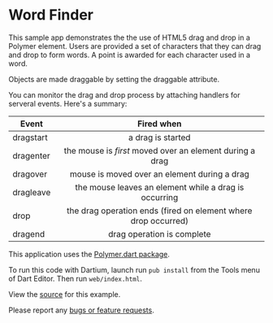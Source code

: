 # Word Finder

This sample app demonstrates the the use of HTML5 drag and drop in a Polymer
element.  Users are provided a set of characters that they can drag and drop
to form words.  A point is awarded for each character used in a word.

Objects are made draggable by setting the draggable attribute.

You can monitor the drag and drop process by attaching handlers for serveral
events. Here's a summary:

| Event        | Fired when                                                   |
| -------------|:------------------------------------------------------------:|
| dragstart   | a drag is started                                             |
| dragenter   | the mouse is _first_ moved over an element during a drag      |
| dragover    | mouse is moved over an element during a drag                  |
| dragleave   | the mouse leaves an element while a drag is occurring         |
| drop        | the drag operation ends (fired on element where drop occurred)|
| dragend     | drag operation is complete                                    |

This application uses the [Polymer.dart package][polymer-dart].

To run this code with Dartium, launch run `pub install` from the Tools menu of
Dart Editor. Then run `web/index.html`.

View the [source][source] for this example.

Please report any [bugs or feature requests][bugs].

[polymer-dart]: http://www.dartlang.org/polymer-dart/
[source]: https://code.google.com/p/dart/source/browse/branches/bleeding_edge/dart/samples/word-finder/
[bugs]: http://dartbug.com/new
